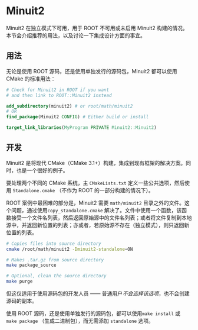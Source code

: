 # Minuit2

Minuit2 在独立模式下可用，用于 ROOT 不可用或未启用 Minuit2 构建的情况。本节会介绍推荐的用法，以及讨论一下集成设计方面的事宜。

## 用法

无论是使用 ROOT 源码，还是使用单独发行的源码包，Minuit2 都可以使用 CMake 的标准用法：

```cmake
# Check for Minuit2 in ROOT if you want
# and then link to ROOT::Minuit2 instead

add_subdirectory(minuit2) # or root/math/minuit2
# OR
find_package(Minuit2 CONFIG) # Either build or install

target_link_libraries(MyProgram PRIVATE Minuit2::Minuit2)
```


## 开发

Minuit2 是将现代 CMake（CMake 3.1+）构建，集成到现有框架的解决方案。同时，也是一个很好的例子。

要处理两个不同的 CMake 系统，主 `CMakeLists.txt` 定义一些公共选项，然后使用 `Standalone.cmake` （不作为 ROOT 的一部分构建的情况下）。

ROOT 案例中最困难的部分是，Minuit2 需要 `math/minuit2` 目录之外的文件。这个问题，通过使用`copy_standalone.cmake` 解决了。文件中使用一个函数，该函数接受一个文件名列表，然后返回原始源中的文件名列表；或者将文件复制到本地源中，并返回新位置的列表；亦或者，若原始源不存在（独立模式），则只返回新位置的列表。

```bash
# Copies files into source directory
cmake /root/math/minuit2 -Dminuit2-standalone=ON

# Makes .tar.gz from source directory
make package_source

# Optional, clean the source directory
make purge
```

但这仅适用于使用源码包的开发人员 —— 普通用户*不会选择该选项*，也不会创建源码的副本。

使用 ROOT 源码，还是使用单独发行的源码包，都可以使用`make install` 或 `make package` （生成二进制包），而无需添加 `standalone` 选项。

[Minuit2]: https://root.cern.ch
